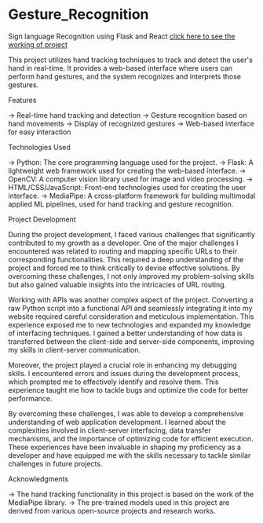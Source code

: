 # Gesture_Recognition
Sign language Recognition using Flask and React
[click here to see the working of project](https://youtu.be/FbkQbtCCUME)

This project utilizes hand tracking techniques to track and detect the user's hand in real-time. It provides a web-based interface where users can perform hand gestures, and the system recognizes and interprets those gestures.

Features

-> Real-time hand tracking and detection
-> Gesture recognition based on hand movements
-> Display of recognized gestures
-> Web-based interface for easy interaction

Technologies Used

-> Python: The core programming language used for the project.
-> Flask: A lightweight web framework used for creating the web-based interface.
-> OpenCV: A computer vision library used for image and video processing.
-> HTML/CSS/JavaScript: Front-end technologies used for creating the user interface.
-> MediaPipe: A cross-platform framework for building multimodal applied ML pipelines, used for hand tracking and gesture recognition.

Project Development

During the project development, I faced various challenges that significantly contributed to my growth as a developer. One of the major challenges I encountered was related to routing and mapping specific URLs to their corresponding functionalities. This required a deep understanding of the project and forced me to think critically to devise effective solutions. By overcoming these challenges, I not only improved my problem-solving skills but also gained valuable insights into the intricacies of URL routing.

Working with APIs was another complex aspect of the project. Converting a raw Python script into a functional API and seamlessly integrating it into my website required careful consideration and meticulous implementation. This experience exposed me to new technologies and expanded my knowledge of interfacing techniques. I gained a better understanding of how data is transferred between the client-side and server-side components, improving my skills in client-server communication.

Moreover, the project played a crucial role in enhancing my debugging skills. I encountered errors and issues during the development process, which prompted me to effectively identify and resolve them. This experience taught me how to tackle bugs and optimize the code for better performance.

By overcoming these challenges, I was able to develop a comprehensive understanding of web application development. I learned about the complexities involved in client-server interfacing, data transfer mechanisms, and the importance of optimizing code for efficient execution. These experiences have been invaluable in shaping my proficiency as a developer and have equipped me with the skills necessary to tackle similar challenges in future projects.

Acknowledgments

-> The hand tracking functionality in this project is based on the work of the MediaPipe library.
-> The pre-trained models used in this project are derived from various open-source projects and research works.
